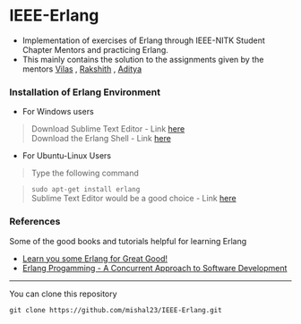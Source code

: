 # IEEE-Erlang
- Implementation of exercises of Erlang through IEEE-NITK Student Chapter Mentors and practicing Erlang.
- This mainly contains the solution to the assignments given by the mentors [Vilas](https://github.com/vilas897) , [Rakshith](https://github.com/hehaichi) , [Aditya](https://github.com/aditya5558)

### Installation of Erlang Environment

- For Windows users

 > Download Sublime Text Editor - Link [here](https://www.sublimetext.com/3) <br>
 > Download the Erlang Shell - Link [here](https://www.erlang.org/downloads)

- For Ubuntu-Linux Users

> Type the following command

> ```sudo apt-get install erlang``` <br>
 > Sublime Text Editor would be a good choice - Link [here](https://www.sublimetext.com/3)


### References
 
 Some of the good books and tutorials helpful for learning Erlang
 - [Learn you some Erlang for Great Good!](http://learnyousomeerlang.com/)
 - [Erlang Progamming - A Concurrent Approach to Software Development](http://shop.oreilly.com/product/9780596518189.do)

----------------------------------------------------------------------------------------------------------------------------------------
You can clone this repository
```
git clone https://github.com/mishal23/IEEE-Erlang.git
```

